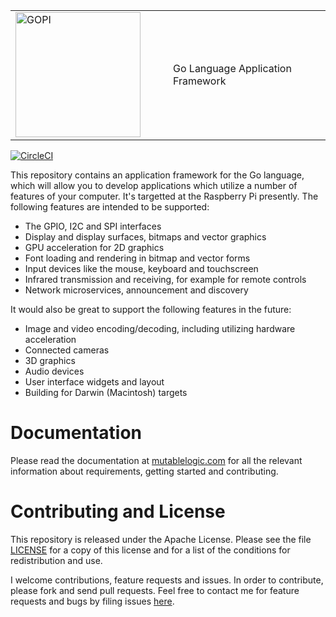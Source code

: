 
<table style="border-color: white;"><tr>
  <td width="50%">
    <img src="https://raw.githubusercontent.com/djthorpe/gopi/master/etc/images/gopi-800x388.png" alt="GOPI" style="width:200px">
  </td><td>
    Go Language Application Framework
  </td>
</tr></table>

[![CircleCI](https://circleci.com/gh/djthorpe/gopi/tree/master.svg?style=svg)](https://circleci.com/gh/djthorpe/gopi/tree/master)

This repository contains an application framework for the Go language, which
will allow you to develop applications which utilize a number of features
of your computer. It's targetted at the Raspberry Pi presently. The following
features are intended to be supported:

  * The GPIO, I2C and SPI interfaces
  * Display and display surfaces, bitmaps and vector graphics
  * GPU acceleration for 2D graphics
  * Font loading and rendering in bitmap and vector forms
  * Input devices like the mouse, keyboard and touchscreen
  * Infrared transmission and receiving, for example for remote controls
  * Network microservices, announcement and discovery

It would also be great to support the following features in the future:

  * Image and video encoding/decoding, including utilizing hardware
    acceleration
  * Connected cameras
  * 3D graphics
  * Audio devices
  * User interface widgets and layout
  * Building for Darwin (Macintosh) targets

# Documentation

Please read the documentation at [mutablelogic.com](https://gopi.mutablelogic.com/v/v2/)
for all the relevant information about requirements, getting started and contributing.

# Contributing and License

This repository is released under the Apache License. Please see the file
[LICENSE](LICENSE.md) for a copy of this license and for a list of the
conditions for redistribution and use.

I welcome contributions, feature requests and issues. In order to contribute, please fork
and send pull requests. Feel free to contact me for feature requests and bugs by filing
issues [here](https://github.com/djthorpe/gopi/issues).


